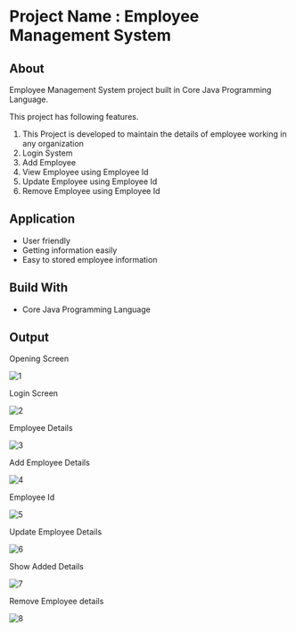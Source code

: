 # Project Name : Employee Management System

<h2>About</h2> 

Employee Management System project built in Core Java Programming Language. 

This project has following features.

<ol>
  <li>This Project is developed to maintain the details of employee working in any organization</li>
  <li>Login System</li>
  <li>Add Employee</li>
  <li>View Employee using Employee Id</li>
  <li>Update Employee using Employee Id</li>
  <li>Remove Employee using Employee Id</li>
</ol>

<h2> Application </h2> 
<ul>
  <li> User friendly </li>
  <li> Getting information easily </li>
  <li> Easy to stored employee information </li>
 </ul>
 
<h2> Build With </h2> 
<ul>
  <li> Core Java Programming Language </li>
 </ul>

<h2>Output</h2>

Opening Screen

![1](https://user-images.githubusercontent.com/72408657/130641993-de770c59-3c85-492a-b49b-3e2bc8cbf0f9.png)

Login Screen 

![2](https://user-images.githubusercontent.com/72408657/130641999-7d78dc1a-d300-4679-8b25-cf087babeb52.png)

Employee Details

![3](https://user-images.githubusercontent.com/72408657/130642011-d234790b-4545-428a-8350-a66788d83159.png)

Add Employee Details

![4](https://user-images.githubusercontent.com/72408657/130642024-98f4cb19-71d2-49cb-9793-6e3e25558894.png)

Employee Id

![5](https://user-images.githubusercontent.com/72408657/130642042-8a54c916-0502-412c-adb5-b55ed55d0c16.png)

Update Employee Details 

![6](https://user-images.githubusercontent.com/72408657/130642053-7887d3e7-7bbd-49ff-9b67-48752398413b.png)

Show Added Details

![7](https://user-images.githubusercontent.com/72408657/130642060-cf39bd31-bbdc-4984-868e-6283d4fe85f3.png)

Remove Employee details 

![8](https://user-images.githubusercontent.com/72408657/130642075-8155b39c-2ecc-4c21-92e2-df6f71498e65.png)
